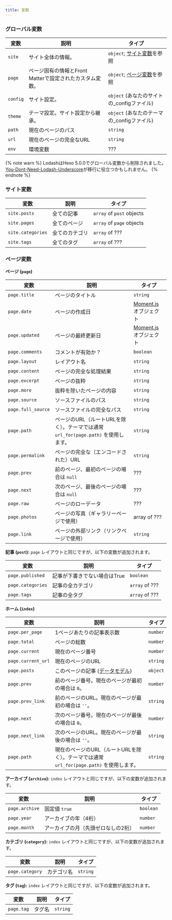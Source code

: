 ```yaml
---
title: 変数
---
```


### グローバル変数

| 変数     | 説明                                                     | タイプ                                      |
| -------- | -------------------------------------------------------- | ------------------------------------------- |
| `site`   | サイト全体の情報。                                       | `object`; [サイト変数]を参照                |
| `page`   | ページ固有の情報とFront Matterで設定されたカスタム変数。 | `object`; [ページ変数]を参照                |
| `config` | サイト設定。                                             | `object` (あなたのサイトの\_configファイル) |
| `theme`  | テーマ設定。サイト設定から継承。                         | `object` (あなたのテーマの\_configファイル) |
| `path`   | 現在のページのパス                                       | `string`                                    |
| `url`    | 現在のページの完全なURL                                  | `string`                                    |
| `env`    | 環境変数                                                 | ???                                         |

{% note warn %}
LodashはHexo 5.0.0でグローバル変数から削除されました。[You-Dont-Need-Lodash-Underscore](https://github.com/you-dont-need/You-Dont-Need-Lodash-Underscore)が移行に役立つかもしれません。
{% endnote %}

### サイト変数

| 変数              | 説明           | タイプ                    |
| ----------------- | -------------- | ------------------------- |
| `site.posts`      | 全ての記事     | `array` of `post` objects |
| `site.pages`      | 全てのページ   | `array` of `page` objects |
| `site.categories` | 全てのカテゴリ | `array` of ???            |
| `site.tags`       | 全てのタグ     | `array` of ???            |

### ページ変数

**ページ (`page`)**

| 変数               | 説明                                                                               | タイプ                   |
| ------------------ | ---------------------------------------------------------------------------------- | ------------------------ |
| `page.title`       | ページのタイトル                                                                   | `string`                 |
| `page.date`        | ページの作成日                                                                     | [Moment.js] オブジェクト |
| `page.updated`     | ページの最終更新日                                                                 | [Moment.js] オブジェクト |
| `page.comments`    | コメントが有効か？                                                                 | `boolean`                |
| `page.layout`      | レイアウト名                                                                       | `string`                 |
| `page.content`     | ページの完全な処理結果                                                             | `string`                 |
| `page.excerpt`     | ページの抜粋                                                                       | `string`                 |
| `page.more`        | 抜粋を除いたページの内容                                                           | `string`                 |
| `page.source`      | ソースファイルのパス                                                               | `string`                 |
| `page.full_source` | ソースファイルの完全なパス                                                         | `string`                 |
| `page.path`        | ページのURL（ルートURLを除く）。テーマでは通常 `url_for(page.path)` を使用します。 | `string`                 |
| `page.permalink`   | ページの完全な（エンコードされた）URL                                              | `string`                 |
| `page.prev`        | 前のページ、最初のページの場合は `null`                                            | ???                      |
| `page.next`        | 次のページ、最後のページの場合は `null`                                            | ???                      |
| `page.raw`         | ページのローデータ                                                                 | ???                      |
| `page.photos`      | ページの写真（ギャラリーページで使用）                                             | array of ???             |
| `page.link`        | ページの外部リンク（リンクページで使用）                                           | `string`                 |

**記事 (`post`):** `page` レイアウトと同じですが、以下の変数が追加されます。

| 変数              | 説明                         | タイプ         |
| ----------------- | ---------------------------- | -------------- |
| `page.published`  | 記事が下書きでない場合はTrue | `boolean`      |
| `page.categories` | 記事の全カテゴリ             | `array` of ??? |
| `page.tags`       | 記事の全タグ                 | `array` of ??? |

**ホーム (`index`)**

| 変数               | 説明                                                                                     | タイプ   |
| ------------------ | ---------------------------------------------------------------------------------------- | -------- |
| `page.per_page`    | 1ページあたりの記事表示数                                                                | `number` |
| `page.total`       | ページの総数                                                                             | `number` |
| `page.current`     | 現在のページ番号                                                                         | `number` |
| `page.current_url` | 現在のページのURL                                                                        | `string` |
| `page.posts`       | このページの記事 ([データモデル](https://hexojs.github.io/warehouse/))                   | `object` |
| `page.prev`        | 前のページ番号。現在のページが最初の場合は `0`。                                         | `number` |
| `page.prev_link`   | 前のページのURL。現在のページが最初の場合は `''`。                                       | `string` |
| `page.next`        | 次のページ番号。現在のページが最後の場合は `0`。                                         | `number` |
| `page.next_link`   | 次のページのURL。現在のページが最後の場合は `''`。                                       | `string` |
| `page.path`        | 現在のページのURL（ルートURLを除く）。テーマでは通常 `url_for(page.path)` を使用します。 | `string` |

**アーカイブ (`archive`):** `index` レイアウトと同じですが、以下の変数が追加されます。

| 変数           | 説明                                | タイプ    |
| -------------- | ----------------------------------- | --------- |
| `page.archive` | 固定値 `true`                       | `boolean` |
| `page.year`    | アーカイブの年（4桁）               | `number`  |
| `page.month`   | アーカイブの月（先頭ゼロなしの2桁） | `number`  |

**カテゴリ (`category`):** `index` レイアウトと同じですが、以下の変数が追加されます。

| 変数            | 説明       | タイプ   |
| --------------- | ---------- | -------- |
| `page.category` | カテゴリ名 | `string` |

**タグ (`tag`):** `index` レイアウトと同じですが、以下の変数が追加されます。

| 変数       | 説明   | タイプ   |
| ---------- | ------ | -------- |
| `page.tag` | タグ名 | `string` |

[Moment.js]: http://momentjs.com/
[サイト変数]: #サイト変数
[ページ変数]: #ページ変数

